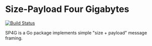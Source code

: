 # Size-Payload Four Gigabytes

[![Build Status](https://travis-ci.org/rolevax/sp4g.svg?branch=master)](https://travis-ci.org/rolevax/sp4g)

SP4G is a Go package implements simple "size + payload" message framing. 
